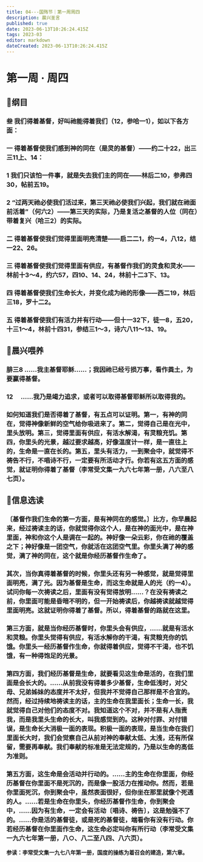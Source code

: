 ```yaml
---
title: 04---国殇节｜第一周周四
description: 晨兴圣言
published: true
date: 2023-06-13T10:26:24.415Z
tags: 2023-03
editor: markdown
dateCreated: 2023-06-13T10:26:24.415Z
---
```


# 第一周 · 周四
## 📖纲目

### 叁	我们得着基督，好叫祂能得着我们（12，参哈一1），如以下各方面：

### 一	得着基督使我们感到神的同在（是灵的基督）——约二十22，出三三11上、14：

### 1	我们只该怕一件事，就是失去我们主的同在——林后二10，参弗四30，帖前五19。

### 2	“过两天祂必使我们活过来，第三天祂必使我们兴起，我们就在祂面前活着”（何六2）——第三天的实际，乃是复活之基督的人位（同在）带着复兴（哈三2）的实际。

### 二	得着基督使我们觉得里面明亮清楚——启二二1，约一4，八12，结一22、26。

### 三	得着基督使我们觉得里面有供应，有基督作我们的灵食和灵水——林前十3～4，约六57，四10、14、24，林前十二3下、13。

### 四	得着基督使我们生命长大，并变化成为祂的形像——西二19，林后三18，罗十二2。

### 五	得着基督使我们有活力并有行动——但十一32下，徒一8，五20，十三1～4，林前十四31，参结三1～3，诗六八11～13、19。

## 📖晨兴喂养

### 腓三8 ……我主基督耶稣……；我因祂已经亏损万事，看作粪土，为要赢得基督。

### 12　 ……我乃是竭力追求，或者可以取得基督耶稣所以取得我的。

### 如何知道我们是否得着了基督，有五点可以证明。第一，有神的同在，觉得神像新鲜的空气给你吸进来了。第二，觉得自己是在光中，里头放明。第三，觉得里面有供应，有活水解渴，有灵粮充饥。第四，你里头的光景，越过要求越高，好像温度计一样，是一直往上的，生命是一直在长的。第五，里头有活力，一到聚会中，就觉得不祷告不行，不唱诗不行，一定要有所活动才行。你若有这五方面的感觉，就证明你得着了基督（李常受文集一九六七年第一册，八六至八七页）。

## 📖信息选读

### 〔基督作我们生命的第一方面，是有神同在的感觉。〕比方，你早晨起来，经过祷读主的话，你就觉得你这个人，是在神的面光中，是在神里面，神和你这个人是调在一起的。神好像一朵云彩，你在祂的覆盖之下；神好像是一团空气，你就活在这团空气里。你里头满了神的感觉，满了神的同在，这个就是你经历基督作生命了。

### 其次，当你真得着基督的时候，你里头还有另一种感觉，就是觉得里面明亮，满了光。因为基督是生命，而这生命就是人的光（约一4）。试问你每一次祷读之后，里面有没有觉得放明……？在没有祷读之前，你里面可能是昏暗不明的，但一开始祷读后，你越祷读就越觉得里面明亮。这就证明你得着了基督。所以，得着基督的路就在这里。

### 第三方面，就是当你经历基督时，你里头会有供应，……就是有活水和灵粮。你里头觉得有供应，有活水解你的干渴，有灵粮充你的饥饿。你里头一经历基督作生命，你就得着供应，觉得不干渴，也不饥饿，有一种得饱足的光景。

### 第四方面，我们经历基督是生命，就要看见这生命是活的，在我们里面是会长大的。……从前我没有得着多少基督，生命低浅时，对父母、兄弟姊妹的态度并不太好，但我并不觉得自己那样是不合宜的。然而，经过持续地祷读主的话，主的生命在我里面长；生命一长，我就觉得自己对他们的态度不对。我知道这个不对，并不是有人指责我，而是我里头生命的长大，叫我感觉到的。这种对付罪、对付错误，是生命长大消极一面的表现。积极一面的表现，是当生命在我们里面长大时，我们会觉察自己从前对神的奉献太低、太浅，还有所保留，需要再奉献。我们奉献的标准是无法定规的，乃是以生命的高低为准则。

### 第五方面，这生命是会活动并行动的。……主的生命在你里面，你经历基督在你里面不是死沉的，而是像一股活力在推动你。然而，若是你里面死沉，你到聚会中，虽然表面很好，但你坐在那里就像个死透的人。……若是生命在你里头，你经历基督作生命，你到聚会中，……因为有生命，一定会有活动〔唱诗、祷告〕，这是勉强不了的。……你是活的基督徒，或是死的基督徒，端看你有没有行动。你若经历基督在你里面作生命，这生命必定叫你有所行动（李常受文集一九六七年第一册，八○、八二至八四、八六页）。

**参读：李常受文集一九七八年第一册，国度的操练为着召会的建造，第六章。**
<!-- Google tag (gtag.js) -->
<script async src="https://www.googletagmanager.com/gtag/js?id=G-1P8709Z16T"></script>
<script>
  window.dataLayer = window.dataLayer || [];
  function gtag(){dataLayer.push(arguments);}
  gtag('js', new Date());

  gtag('config', 'G-1P8709Z16T');
</script>